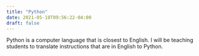```yaml
---
title: "Python"
date: 2021-05-18T09:56:22-04:00
draft: false
---
```


Python is a computer language that is closest to English. I will be teaching students to translate instructions that are in English to Python.